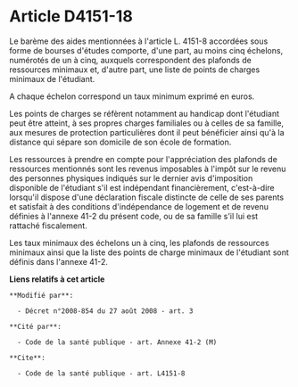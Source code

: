 # Article D4151-18

Le barème des aides mentionnées à l'article L. 4151-8 accordées sous forme de bourses d'études comporte, d'une part, au moins
cinq échelons, numérotés de un à cinq, auxquels correspondent des plafonds de ressources minimaux et, d'autre part, une liste
de points de charges minimaux de l'étudiant.

A chaque échelon correspond un taux minimum exprimé en euros. 

Les points de charges se réfèrent notamment au handicap dont l'étudiant peut être atteint, à ses propres charges familiales
ou à celles de sa famille, aux mesures de protection particulières dont il peut bénéficier ainsi qu'à la distance qui sépare
son domicile de son école de formation. 

Les ressources à prendre en compte pour l'appréciation des plafonds de ressources mentionnés sont les revenus imposables à
l'impôt sur le revenu des personnes physiques indiqués sur le dernier avis d'imposition disponible de l'étudiant s'il est
indépendant financièrement, c'est-à-dire lorsqu'il dispose d'une déclaration fiscale distincte de celle de ses parents et
satisfait à des conditions d'indépendance de logement et de revenu définies à l'annexe 41-2 du présent code, ou de sa famille
s'il lui est rattaché fiscalement. 

Les taux minimaux des échelons un à cinq, les plafonds de ressources minimaux ainsi que la liste des points de charge
minimaux de l'étudiant sont définis dans l'annexe 41-2.

**Liens relatifs à cet article**

	**Modifié par**:

	  - Décret n°2008-854 du 27 août 2008 - art. 3

	**Cité par**:

	  - Code de la santé publique - art. Annexe 41-2 (M)

	**Cite**:

	  - Code de la santé publique - art. L4151-8
